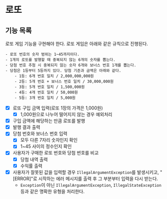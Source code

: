 # 로또

## 기능 목록

로또 게임 기능을 구현해야 한다. 로또 게임은 아래와 같은 규칙으로 진행된다.

```
- 로또 번호의 숫자 범위는 1~45까지이다.
- 1개의 로또를 발행할 때 중복되지 않는 6개의 숫자를 뽑는다.
- 당첨 번호 추첨 시 중복되지 않는 숫자 6개와 보너스 번호 1개를 뽑는다.
- 당첨은 1등부터 5등까지 있다. 당첨 기준과 금액은 아래와 같다.
    - 1등: 6개 번호 일치 / 2,000,000,000원
    - 2등: 5개 번호 + 보너스 번호 일치 / 30,000,000원
    - 3등: 5개 번호 일치 / 1,500,000원
    - 4등: 4개 번호 일치 / 50,000원
    - 5등: 3개 번호 일치 / 5,000원
```

- [x] 로또 구입 금액 입력(로또 1장의 가격은 1,000원)
    - [x] 1,000원으로 나누어 떨어지지 않는 경우 예외처리
- [x] 구입 금액에 해당하는 만큼 로또를 발행
- [x] 발행 결과 출력
- [x] 당첨 번호와 보너스 번호 입력
    - [x] 모두 다른 7자리 숫자인지 확인
    - [x] 1~45 사이의 정수인지 확인
- [x] 사용자가 구매한 로또 번호와 당첨 번호를 비교
    - [x] 당첨 내역 출력
    - [x] 수익률 출력
- [x] 사용자가 잘못된 값을 입력할 경우 `IllegalArgumentException`를 발생시키고, "[ERROR]"로 시작하는 에러 메시지를 출력 후 그 부분부터 입력을 다시 받는다.
    - `Exception`이 아닌 `IllegalArgumentException`, `IllegalStateException` 등과 같은 명확한 유형을 처리한다.
